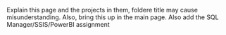 Explain this page and the projects in them, foldere title may cause misunderstanding. 
Also, bring this up in the main page.
Also add the SQL Manager/SSIS/PowerBI assignment
